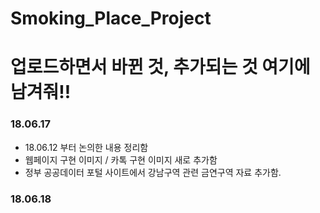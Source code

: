 # Smoking_Place_Project

# 업로드하면서 바뀐 것, 추가되는 것 여기에 남겨줘!!


### 18.06.17

 - 18.06.12 부터 논의한 내용 정리함 
 - 웹페이지 구현 이미지 / 카톡 구현 이미지 새로 추가함
 - 정부 공공데이터 포털 사이트에서 강남구역 관련 금연구역 자료 추가함. 
 
 
 ### 18.06.18
